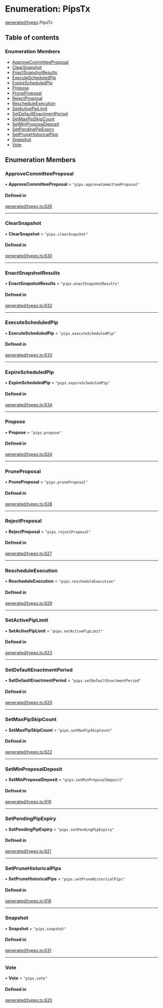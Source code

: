 # Enumeration: PipsTx

[generated/types](../wiki/generated.types).PipsTx

## Table of contents

### Enumeration Members

- [ApproveCommitteeProposal](../wiki/generated.types.PipsTx#approvecommitteeproposal)
- [ClearSnapshot](../wiki/generated.types.PipsTx#clearsnapshot)
- [EnactSnapshotResults](../wiki/generated.types.PipsTx#enactsnapshotresults)
- [ExecuteScheduledPip](../wiki/generated.types.PipsTx#executescheduledpip)
- [ExpireScheduledPip](../wiki/generated.types.PipsTx#expirescheduledpip)
- [Propose](../wiki/generated.types.PipsTx#propose)
- [PruneProposal](../wiki/generated.types.PipsTx#pruneproposal)
- [RejectProposal](../wiki/generated.types.PipsTx#rejectproposal)
- [RescheduleExecution](../wiki/generated.types.PipsTx#rescheduleexecution)
- [SetActivePipLimit](../wiki/generated.types.PipsTx#setactivepiplimit)
- [SetDefaultEnactmentPeriod](../wiki/generated.types.PipsTx#setdefaultenactmentperiod)
- [SetMaxPipSkipCount](../wiki/generated.types.PipsTx#setmaxpipskipcount)
- [SetMinProposalDeposit](../wiki/generated.types.PipsTx#setminproposaldeposit)
- [SetPendingPipExpiry](../wiki/generated.types.PipsTx#setpendingpipexpiry)
- [SetPruneHistoricalPips](../wiki/generated.types.PipsTx#setprunehistoricalpips)
- [Snapshot](../wiki/generated.types.PipsTx#snapshot)
- [Vote](../wiki/generated.types.PipsTx#vote)

## Enumeration Members

### ApproveCommitteeProposal

• **ApproveCommitteeProposal** = ``"pips.approveCommitteeProposal"``

#### Defined in

[generated/types.ts:626](https://github.com/PolymeshAssociation/polymesh-sdk/blob/8a9e72221/src/generated/types.ts#L626)

___

### ClearSnapshot

• **ClearSnapshot** = ``"pips.clearSnapshot"``

#### Defined in

[generated/types.ts:630](https://github.com/PolymeshAssociation/polymesh-sdk/blob/8a9e72221/src/generated/types.ts#L630)

___

### EnactSnapshotResults

• **EnactSnapshotResults** = ``"pips.enactSnapshotResults"``

#### Defined in

[generated/types.ts:632](https://github.com/PolymeshAssociation/polymesh-sdk/blob/8a9e72221/src/generated/types.ts#L632)

___

### ExecuteScheduledPip

• **ExecuteScheduledPip** = ``"pips.executeScheduledPip"``

#### Defined in

[generated/types.ts:633](https://github.com/PolymeshAssociation/polymesh-sdk/blob/8a9e72221/src/generated/types.ts#L633)

___

### ExpireScheduledPip

• **ExpireScheduledPip** = ``"pips.expireScheduledPip"``

#### Defined in

[generated/types.ts:634](https://github.com/PolymeshAssociation/polymesh-sdk/blob/8a9e72221/src/generated/types.ts#L634)

___

### Propose

• **Propose** = ``"pips.propose"``

#### Defined in

[generated/types.ts:624](https://github.com/PolymeshAssociation/polymesh-sdk/blob/8a9e72221/src/generated/types.ts#L624)

___

### PruneProposal

• **PruneProposal** = ``"pips.pruneProposal"``

#### Defined in

[generated/types.ts:628](https://github.com/PolymeshAssociation/polymesh-sdk/blob/8a9e72221/src/generated/types.ts#L628)

___

### RejectProposal

• **RejectProposal** = ``"pips.rejectProposal"``

#### Defined in

[generated/types.ts:627](https://github.com/PolymeshAssociation/polymesh-sdk/blob/8a9e72221/src/generated/types.ts#L627)

___

### RescheduleExecution

• **RescheduleExecution** = ``"pips.rescheduleExecution"``

#### Defined in

[generated/types.ts:629](https://github.com/PolymeshAssociation/polymesh-sdk/blob/8a9e72221/src/generated/types.ts#L629)

___

### SetActivePipLimit

• **SetActivePipLimit** = ``"pips.setActivePipLimit"``

#### Defined in

[generated/types.ts:623](https://github.com/PolymeshAssociation/polymesh-sdk/blob/8a9e72221/src/generated/types.ts#L623)

___

### SetDefaultEnactmentPeriod

• **SetDefaultEnactmentPeriod** = ``"pips.setDefaultEnactmentPeriod"``

#### Defined in

[generated/types.ts:620](https://github.com/PolymeshAssociation/polymesh-sdk/blob/8a9e72221/src/generated/types.ts#L620)

___

### SetMaxPipSkipCount

• **SetMaxPipSkipCount** = ``"pips.setMaxPipSkipCount"``

#### Defined in

[generated/types.ts:622](https://github.com/PolymeshAssociation/polymesh-sdk/blob/8a9e72221/src/generated/types.ts#L622)

___

### SetMinProposalDeposit

• **SetMinProposalDeposit** = ``"pips.setMinProposalDeposit"``

#### Defined in

[generated/types.ts:619](https://github.com/PolymeshAssociation/polymesh-sdk/blob/8a9e72221/src/generated/types.ts#L619)

___

### SetPendingPipExpiry

• **SetPendingPipExpiry** = ``"pips.setPendingPipExpiry"``

#### Defined in

[generated/types.ts:621](https://github.com/PolymeshAssociation/polymesh-sdk/blob/8a9e72221/src/generated/types.ts#L621)

___

### SetPruneHistoricalPips

• **SetPruneHistoricalPips** = ``"pips.setPruneHistoricalPips"``

#### Defined in

[generated/types.ts:618](https://github.com/PolymeshAssociation/polymesh-sdk/blob/8a9e72221/src/generated/types.ts#L618)

___

### Snapshot

• **Snapshot** = ``"pips.snapshot"``

#### Defined in

[generated/types.ts:631](https://github.com/PolymeshAssociation/polymesh-sdk/blob/8a9e72221/src/generated/types.ts#L631)

___

### Vote

• **Vote** = ``"pips.vote"``

#### Defined in

[generated/types.ts:625](https://github.com/PolymeshAssociation/polymesh-sdk/blob/8a9e72221/src/generated/types.ts#L625)
